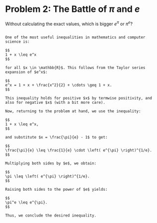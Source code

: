 # Problem 2: The Battle of $\pi$ and $e$

Without calculating the exact values, which is bigger $e^\pi$ or $\pi^e$?

````{dropdown} Click to show solution

One of the most useful inequalities in mathematics and computer science is:

$$
1 + x \leq e^x
$$

for all $x \in \mathbb{R}$. This follows from the Taylor series expansion of $e^x$:

$$
e^x = 1 + x + \frac{x^2}{2} + \cdots \geq 1 + x.
$$

This inequality holds for positive $x$ by termwise positivity, and also for negative $x$ (with a bit more care).

Now, returning to the problem at hand, we use the inequality:

$$
1 + x \leq e^x,
$$

and substitute $x = \frac{\pi}{e} - 1$ to get:

$$
\frac{\pi}{e} \leq \frac{1}{e} \cdot \left( e^{\pi} \right)^{1/e}.
$$

Multiplying both sides by $e$, we obtain:

$$
\pi \leq \left( e^{\pi} \right)^{1/e}.
$$

Raising both sides to the power of $e$ yields:

$$
\pi^e \leq e^{\pi}.
$$

Thus, we conclude the desired inequality.

````
